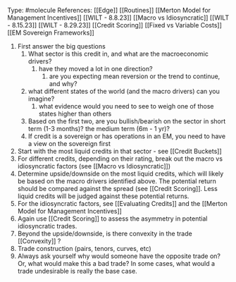 Type: #molecule 
References: [[Edge]]
[[Routines]]
[[Merton Model for Management Incentives]]
[[WILT - 8.8.23]]
[[Macro vs Idiosyncratic]]
[[WILT - 8.15.23]]
[[WILT - 8.29.23]]
[[Credit Scoring]]
[[Fixed vs Variable Costs]]
[[EM Sovereign Frameworks]]

1) First answer the big questions
	1) What sector is this credit in, and what are the macroeconomic drivers?
		1) have they moved a lot in one direction?
			1) are you expecting mean reversion or the trend to continue, and why?
	2) what different states of the world (and the macro drivers) can you imagine?
		1) what evidence would you need to see to weigh one of those states higher than others
	3) Based on the first two, are you bullish/bearish on the sector in short term (1-3 months)? the medium term (6m - 1 yr)?
	4) If credit is a sovereign or has operations in an EM, you need to have a view on the sovereign first
2) Start with the most liquid credits in that sector - see [[Credit Buckets]]
3) For different credits, depending on their rating, break out the macro vs idiosyncratic factors (see [[Macro vs Idiosyncratic]])
4) Determine upside/downside on the most liquid credits, which will likely be based on the macro drivers identified above. The potential return should be compared against the spread (see [[Credit Scoring]]. Less liquid credits will be judged against these potential returns.
5) For the idiosyncratic factors, see [[Evaluating Credits]] and the [[Merton Model for Management Incentives]]
6) Again use [[Credit Scoring]] to assess the asymmetry in potential idiosyncratic trades.
7) Beyond the upside/downside, is there convexity in the trade [[Convexity]] ? 
8) Trade construction (pairs, tenors, curves, etc)
9) Always ask yourself why would someone have the opposite trade on? Or, what would make this a bad trade? In some cases, what would a trade undesirable is really the base case. 

